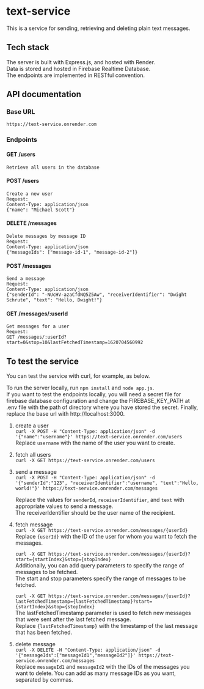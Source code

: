 # text-service

This is a service for sending, retrieving and deleting plain text messages.

## Tech stack
The server is built with Express.js, and hosted with Render.   
Data is stored and hosted in Firebase Realtime Database.  
The endpoints are implemented in RESTful convention.  

## API documentation

### Base URL
`https://text-service.onrender.com`  

### Endpoints

#### GET /users  
    Retrieve all users in the database  

#### POST /users  
    Create a new user  
    Request:
    Content-Type: application/json  
    {"name": "Michael Scott"}  

#### DELETE /messages  
    Delete messages by message ID  
    Request:  
    Content-Type: application/json  
    {"messageIds": ["message-id-1", "message-id-2"]}  

#### POST /messages  
    Send a message
    Request:
    Content-Type: application/json  
    {"senderId": "-NUcHV-azaCfdNQ5Z5Aw", "receiverIdentifier": "Dwight Schrute", "text": "Hello, Dwight!"}  

#### GET /messages/:userId  
    Get messages for a user
    Request:  
    GET /messages/:userId?start=0&stop=10&lastFetchedTimestamp=1620704560992

## To test the service
You can test the service with curl, for example, as below.  

To run the server locally, run `npm install` and `node app.js`.  
If you want to test the endpoints locally, you will need a secret file for firebase database configuration and change the FIREBASE_KEY_PATH at .env file with the path of directory where you have stored the secret. Finally, replace the base url with http://localhost:3000.  

1. create a user  
`curl -X POST -H "Content-Type: application/json" -d '{"name":"username"}' https://text-service.onrender.com/users`  
Replace `username` with the name of the user you want to create.

2. fetch all users  
`curl -X GET https://text-service.onrender.com/users`

3. send a message  
`curl -X POST -H "Content-Type: application/json" -d '{"senderId":"123", "receiverIdentifier":"username", "text":"Hello, world!"}' https://text-service.onrender.com/messages`  

    Replace the values for `senderId`, `receiverIdentifier`, and `text` with appropriate values to send a message.  
    The receiverIdentifier should be the user name of the recipient.

4. fetch message  
`curl -X GET https://text-service.onrender.com/messages/{userId}`  
Replace `{userId}` with the ID of the user for whom you want to fetch the messages.   

    `curl -X GET https://text-service.onrender.com/messages/{userId}?start={startIndex}&stop={stopIndex}`  
    Additionally, you can add query parameters to specify the range of messages to be fetched.   
    The start and stop parameters specify the range of messages to be fetched.   

    `curl -X GET https://text-service.onrender.com/messages/{userId}?lastFetchedTimestamp={lastFetchedTimestamp}?start={startIndex}&stop={stopIndex}`  
    The lastFetchedTimestamp parameter is used to fetch new messages that were sent after the last fetched message.   
    Replace `{lastFetchedTimestamp}` with the timestamp of the last message that has been fetched.  

5. delete message  
`curl -X DELETE -H "Content-Type: application/json" -d '{"messageIds":["messageId1","messageId2"]}' https://text-service.onrender.com/messages`  
Replace `messageId1` and `messageId2` with the IDs of the messages you want to delete. You can add as many message IDs as you want, separated by commas.

